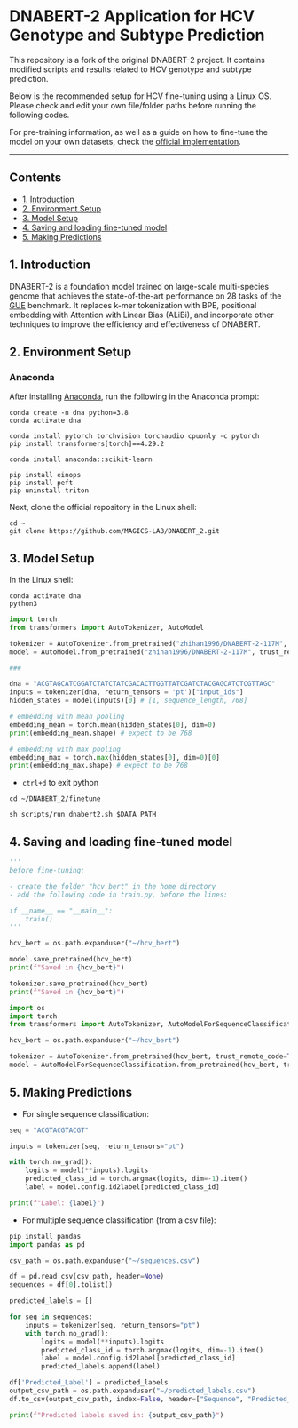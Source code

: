 # DNABERT-2 Application for HCV Genotype and Subtype Prediction

This repository is a fork of the original DNABERT-2 project. It contains modified scripts and results related to HCV genotype and subtype prediction.

Below is the recommended setup for HCV fine-tuning using a Linux OS. Please check and edit your own file/folder paths before running the following codes.

For pre-training information, as well as a guide on how to fine-tune the model on your own datasets, check the [official implementation](https://github.com/MAGICS-LAB/DNABERT_2).

---

## Contents

- [1. Introduction](#1-introduction)
- [2. Environment Setup](#2-environment-setup)
- [3. Model Setup](#3-model-setup)
- [4. Saving and loading fine-tuned model](#4-saving-and-loading-fine-tuned-model)
- [5. Making Predictions](#5-making-predictions)

## 1. Introduction

DNABERT-2 is a foundation model trained on large-scale multi-species genome that achieves the state-of-the-art performance on $28$ tasks of the [GUE](https://drive.google.com/file/d/1GRtbzTe3UXYF1oW27ASNhYX3SZ16D7N2) benchmark. It replaces k-mer tokenization with BPE, positional embedding with Attention with Linear Bias (ALiBi), and incorporate other techniques to improve the efficiency and effectiveness of DNABERT.

## 2. Environment Setup

### Anaconda

After installing [Anaconda](https://www.anaconda.com/download), run the following in the Anaconda prompt:

```shell
conda create -n dna python=3.8
conda activate dna

conda install pytorch torchvision torchaudio cpuonly -c pytorch
pip install transformers[torch]==4.29.2

conda install anaconda::scikit-learn

pip install einops
pip install peft
pip uninstall triton
```

Next, clone the official repository in the Linux shell:

```shell
cd ~
git clone https://github.com/MAGICS-LAB/DNABERT_2.git
```

## 3. Model Setup

In the Linux shell:

```shell
conda activate dna
python3
```

```python
import torch
from transformers import AutoTokenizer, AutoModel

tokenizer = AutoTokenizer.from_pretrained("zhihan1996/DNABERT-2-117M", trust_remote_code=True)
model = AutoModel.from_pretrained("zhihan1996/DNABERT-2-117M", trust_remote_code=True)

###

dna = "ACGTAGCATCGGATCTATCTATCGACACTTGGTTATCGATCTACGAGCATCTCGTTAGC"
inputs = tokenizer(dna, return_tensors = 'pt')["input_ids"]
hidden_states = model(inputs)[0] # [1, sequence_length, 768]

# embedding with mean pooling
embedding_mean = torch.mean(hidden_states[0], dim=0)
print(embedding_mean.shape) # expect to be 768

# embedding with max pooling
embedding_max = torch.max(hidden_states[0], dim=0)[0]
print(embedding_max.shape) # expect to be 768
```

- `ctrl+d` to exit python

```shell
cd ~/DNABERT_2/finetune

sh scripts/run_dnabert2.sh $DATA_PATH

```

## 4. Saving and loading fine-tuned model


```python
'''
before fine-tuning:

- create the folder "hcv_bert" in the home directory
- add the following code in train.py, before the lines:

if __name__ == "__main__":
    train()
'''

hcv_bert = os.path.expanduser("~/hcv_bert")

model.save_pretrained(hcv_bert)
print(f"Saved in {hcv_bert}")

tokenizer.save_pretrained(hcv_bert)
print(f"Saved in {hcv_bert}")
```

```python
import os
import torch
from transformers import AutoTokenizer, AutoModelForSequenceClassification

hcv_bert = os.path.expanduser("~/hcv_bert")

tokenizer = AutoTokenizer.from_pretrained(hcv_bert, trust_remote_code=True)
model = AutoModelForSequenceClassification.from_pretrained(hcv_bert, trust_remote_code=True)
```

## 5. Making Predictions

- For single sequence classification:

```python
seq = "ACGTACGTACGT"

inputs = tokenizer(seq, return_tensors="pt")

with torch.no_grad():
	logits = model(**inputs).logits
	predicted_class_id = torch.argmax(logits, dim=-1).item()
	label = model.config.id2label[predicted_class_id]

print(f"Label: {label}")

```

- For multiple sequence classification (from a csv file):

```python
pip install pandas
import pandas as pd

csv_path = os.path.expanduser("~/sequences.csv")

df = pd.read_csv(csv_path, header=None)
sequences = df[0].tolist()

predicted_labels = []

for seq in sequences:
    inputs = tokenizer(seq, return_tensors="pt")
    with torch.no_grad():
        logits = model(**inputs).logits
        predicted_class_id = torch.argmax(logits, dim=-1).item()
        label = model.config.id2label[predicted_class_id]
        predicted_labels.append(label)

df['Predicted_Label'] = predicted_labels
output_csv_path = os.path.expanduser("~/predicted_labels.csv")
df.to_csv(output_csv_path, index=False, header=["Sequence", "Predicted_Label"])

print(f"Predicted labels saved in: {output_csv_path}")

```

